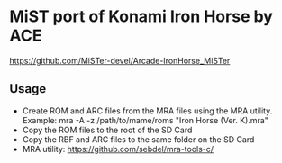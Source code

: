 # MiST port of Konami Iron Horse by ACE

https://github.com/MiSTer-devel/Arcade-IronHorse_MiSTer

## Usage

- Create ROM and ARC files from the MRA files using the MRA utility.
  Example: mra -A -z /path/to/mame/roms "Iron Horse (Ver. K).mra"
- Copy the ROM files to the root of the SD Card
- Copy the RBF and ARC files to the same folder on the SD Card
- MRA utility: https://github.com/sebdel/mra-tools-c/
